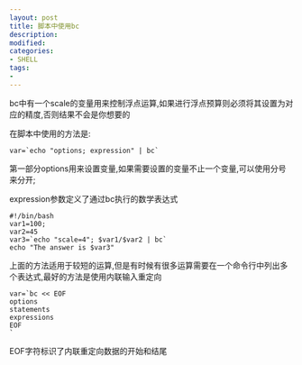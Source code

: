 ```yaml
---
layout: post
title: 脚本中使用bc
description:  
modified: 
categories: 
- SHELL
tags:
- 
---
```


bc中有一个scale的变量用来控制浮点运算,如果进行浮点预算则必须将其设置为对应的精度,否则结果不会是你想要的

在脚本中使用的方法是:

	var=`echo "options; expression" | bc`

第一部分options用来设置变量,如果需要设置的变量不止一个变量,可以使用分号来分开;

expression参数定义了通过bc执行的数学表达式

	#!/bin/bash
	var1=100;
	var2=45
	var3=`echo "scale=4"; $var1/$var2 | bc`
	echo "The answer is $var3"


上面的方法适用于较短的运算,但是有时候有很多运算需要在一个命令行中列出多个表达式,最好的方法是使用内联输入重定向


	var=`bc << EOF
	options
	statements
	expressions
	EOF
	`
EOF字符标识了内联重定向数据的开始和结尾
